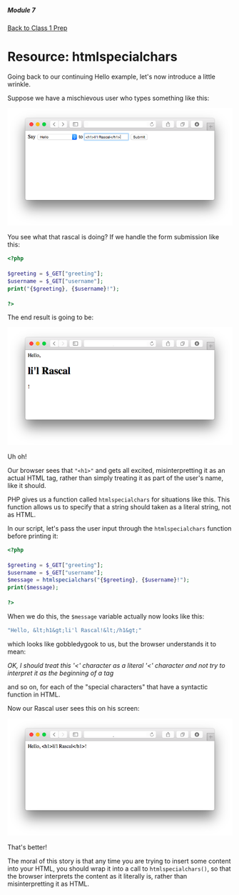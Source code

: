 ##### Module 7
[Back to Class 1 Prep](../../class1-prep)

# Resource: htmlspecialchars

Going back to our continuing Hello example, let's now introduce a little wrinkle.

Suppose we have a mischievous user who types something like this:

<img src="screenshots/rascal-form.png" />

You see what that rascal is doing? If we handle the form submission like this:

```php
<?php 

$greeting = $_GET["greeting"];
$username = $_GET["username"];
print("{$greeting}, {$username}!");

?>
```

The end result is going to be:

<img src="screenshots/rascal-response.png" />

Uh oh!

Our browser sees that `"<h1>"` and gets all excited, misinterpretting it as an actual HTML tag, rather than simply treating it as part of the user's name, like it should.

PHP gives us a function called `htmlspecialchars` for situations like this. This function allows us to specify that a string should taken as a literal string, not as HTML.

In our script, let's pass the user input through the `htmlspecialchars` function before printing it:

```php
<?php 

$greeting = $_GET["greeting"];
$username = $_GET["username"];
$message = htmlspecialchars("{$greeting}, {$username}!");
print($message);

?>
```

When we do this, the `$message` variable actually now looks like this:

```php
"Hello, &lt;h1&gt;li'l Rascal!&lt;/h1&gt;"
```

which looks like gobbledygook to us, but the browser understands it to mean:

*OK, I should treat this '<' character as a literal '<' character and not try to interpret it as the beginning of a tag*

and so on, for each of the "special characters" that have a syntactic function in HTML.

Now our Rascal user sees this on his screen:

<img src="screenshots/rascal-response2.png" />

That's better!

The moral of this story is that any time you are trying to insert some content into your HTML, you should wrap it into a call to `htmlspecialchars()`, so that the browser interprets the content as it literally is, rather than misinterpretting it as HTML.

